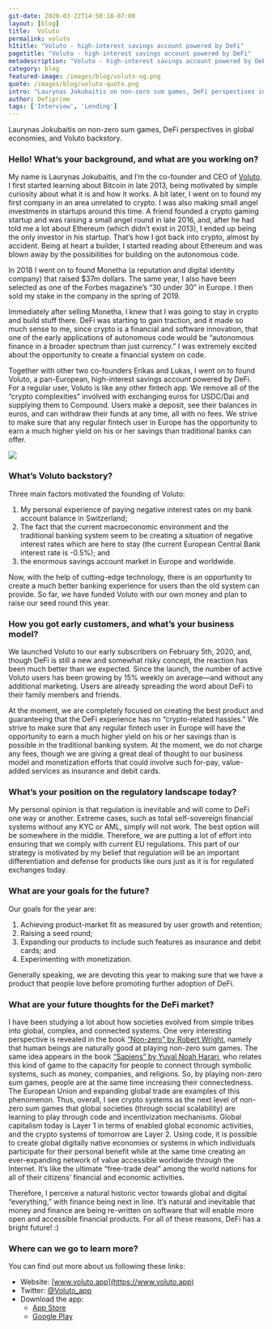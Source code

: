 ```yaml
---
git-date: 2020-03-22T14:50:18-07:00
layout: [blog]
title:  Voluto
permalink: voluto
h1title: "Voluto - high-interest savings account powered by DeFi"
pagetitle: "Voluto - high-interest savings account powered by DeFi"
metadescription: "Voluto - high-interest savings account powered by DeFi. Interview with Laurynas Jokubaitis on non-zero sum games, DeFi perspectives in global economies, and Voluto backstory."
category: blog
featured-image: /images/blog/voluto-og.png
quote: /images/blog/voluto-quote.png
intro: "Laurynas Jokubaitis on non-zero sum games, DeFi perspectives in global economies, and Voluto backstory"
author: Defiprime
tags: ['Interview', 'Lending']
---
```

Laurynas Jokubaitis on non-zero sum games, DeFi perspectives in global economies, and Voluto backstory.

### Hello! What’s your background, and what are you working on?

My name is Laurynas Jokubaitis, and I’m the co-founder and CEO of [Voluto](https://voluto.app/). I first started learning about Bitcoin in late 2013, being motivated by simple curiosity about what it is and how it works. A bit later, I went on to found my first company in an area unrelated to crypto. I was also making small angel investments in startups around this time. A friend founded a crypto gaming startup and was raising a small angel round in late 2016, and, after he had told me a lot about Ethereum (which didn’t exist in 2013), I ended up being the only investor in his startup. That’s how I got back into crypto, almost by accident. Being at heart a builder, I started reading about Ethereum and was blown away by the possibilities for building on the autonomous code.

In 2018 I went on to found Monetha (a reputation and digital identity company) that raised $37m dollars. The same year, I also have been selected as one of the Forbes magazine’s “30 under 30” in Europe. I then sold my stake in the company in the spring of 2019.

Immediately after selling Monetha, I knew that I was going to stay in crypto and build stuff there. DeFi was starting to gain traction, and it made so much sense to me, since crypto is a financial and software innovation, that one of the early applications of autonomous code would be “autonomous finance in a broader spectrum than just currency.” I was extremely excited about the opportunity to create a financial system on code.

Together with other two co-founders Erikas and Lukas, I went on to found Voluto, a pan-European, high-interest savings account powered by DeFi. For a regular user, Voluto is like any other fintech app. We remove all of the “crypto complexities” involved with exchanging euros for USDC/Dai and supplying them to Compound. Users make a deposit, see their balances in euros, and can withdraw their funds at any time, all with no fees. We strive to make sure that any regular fintech user in Europe has the opportunity to earn a much higher yield on his or her savings than traditional banks can offer.


![](/images/blog/voluto1.gif)

### What’s Voluto backstory?

Three main factors motivated the founding of Voluto:
1. My personal experience of paying negative interest rates on my bank account balance in Switzerland;
2. The fact that the current macroeconomic environment and the traditional banking system seem to be creating a situation of negative interest rates which are here to stay (the current European Central Bank interest rate is -0.5%); and
3. the enormous savings account market in Europe and worldwide.

Now, with the help of cutting-edge technology, there is an opportunity to create a much better banking experience for users than the old system can provide. So far, we have funded Voluto with our own money and plan to raise our seed round this year.

### How you got early customers, and what’s your business model?

We launched Voluto to our early subscribers on February 5th, 2020, and, though DeFi is still a new and somewhat risky concept, the reaction has been much better than we expected. Since the launch, the number of active Voluto users has been growing by 15% weekly on average—and without any additional marketing. Users are already spreading the word about DeFi to their family members and friends.

At the moment, we are completely focused on creating the best product and guaranteeing that the DeFi experience has no “crypto-related hassles.” We strive to make sure that any regular fintech user in Europe will have the opportunity to earn a much higher yield on his or her savings than is possible in the traditional banking system. At the moment, we do not charge any fees, though we are giving a great deal of thought to our business model and monetization efforts that could involve such for-pay, value-added services as insurance and debit cards.

### What’s your position on the regulatory landscape today?

My personal opinion is that regulation is inevitable and will come to DeFi one way or another. Extreme cases, such as total self-sovereign financial systems without any KYC or AML, simply will not work. The best option will be somewhere in the middle. Therefore, we are putting a lot of effort into ensuring that we comply with current EU regulations. This part of our strategy is motivated by my belief that regulation will be an important differentiation and defense for products like ours just as it is for regulated exchanges today.

### What are your goals for the future?

Our goals for the year are:
1. Achieving product-market fit as measured by user growth and retention;
2. Raising a seed round;
3. Expanding our products to include such features as insurance and debit cards; and
4. Experimenting with monetization.

Generally speaking, we are devoting this year to making sure that we have a product that people love before promoting further adoption of DeFi.

### What are your future thoughts for the DeFi market?

I have been studying a lot about how societies evolved from simple tribes into global, complex, and connected systems. One very interesting perspective is revealed in the book [“Non-zero” by Robert Wright](https://www.amazon.com/Nonzero-Logic-Destiny-Robert-Wright/dp/0679758941), namely that human beings are naturally good at playing non-zero sum games. The same idea appears in the book [“Sapiens” by Yuval Noah Harari](https://www.amazon.com/Sapiens-Humankind-Yuval-Noah-Harari/dp/0062316095), who relates this kind of game to the capacity for people to connect through symbolic systems, such as money, companies, and religions. So, by playing non-zero sum games, people are at the same time increasing their connectedness. The European Union and expanding global trade are examples of this phenomenon. Thus, overall, I see crypto systems as the next level of non-zero sum games that global societies (through social scalability) are learning to play through code and incentivization mechanisms. Global capitalism today is Layer 1 in terms of enabled global economic activities, and the crypto systems of tomorrow are Layer 2. Using code, it is possible to create global digitally native economies or systems in which individuals participate for their personal benefit while at the same time creating an ever-expanding network of value accessible worldwide through the Internet. It’s like the ultimate “free-trade deal” among the world nations for all of their citizens’ financial and economic activities.

Therefore, I perceive a natural historic vector towards global and digital “everything,” with finance being next in line. It’s natural and inevitable that money and finance are being re-written on software that will enable more open and accessible financial products. For all of these reasons, DeFi has a bright future! :)

### Where can we go to learn more?

You can find out more about us following these links:

- Website: [www.voluto.app](https://www.voluto.app)
- Twitter: [@Voluto_app](https://twitter.com/Voluto_app)
- Download the app:
  *   [App Store](https://apps.apple.com/lt/app/voluto/id1478044975)
  *   [Google Play](https://play.google.com/store/apps/details?id=com.voluto&hl=en&showAllReviews=true)
